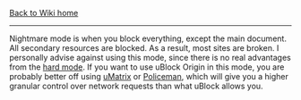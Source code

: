 [Back to Wiki home](https://github.com/gorhill/uBlock/wiki)

***

Nightmare mode is when you block everything, except the main document. All secondary resources are blocked. As a result, most sites are broken. I personally advise against using this mode, since there is no real advantages from the [hard mode](https://github.com/gorhill/uBlock/wiki/Blocking-mode:-hard-mode). If you want to use uBlock Origin in this mode, you are probably better off using [uMatrix](https://github.com/gorhill/uMatrix) or [Policeman](https://github.com/futpib/policeman), which will give you a higher granular control over network requests than what uBlock allows you.
